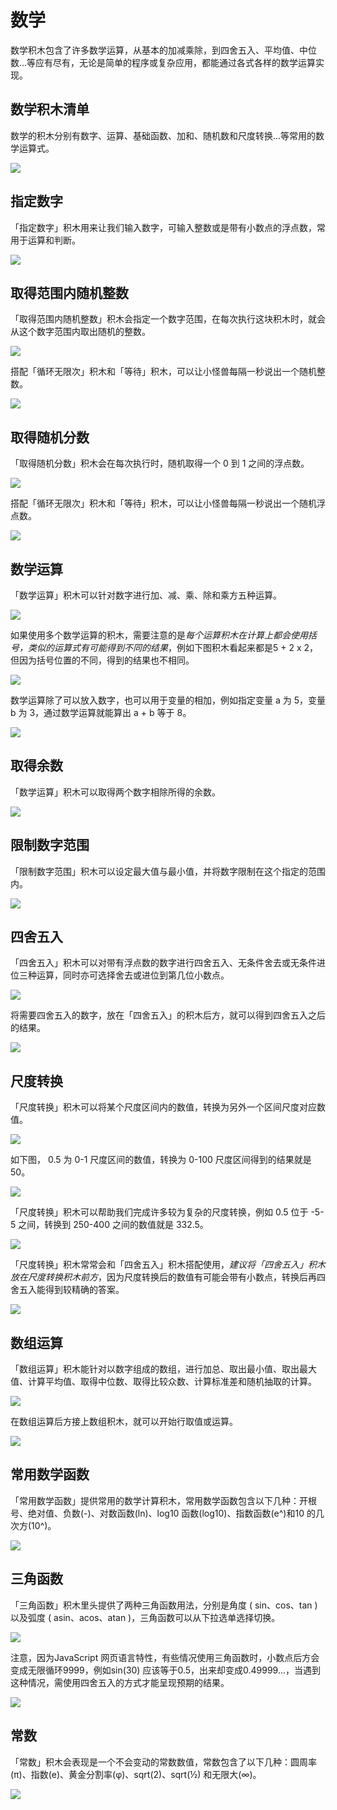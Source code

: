 # 数学

数学积木包含了许多数学运算，从基本的加减乘除，到四舍五入、平均值、中位数...等应有尽有，无论是简单的程序或复杂应用，都能通过各式各样的数学运算实现。

## 数学积木清单

数学的积木分别有数字、运算、基础函数、加和、随机数和尺度转换...等常用的数学运算式。

![](../../../assets/webduino/education_edition/basic/math/upload_d1c8bbcfcd83e1a75e18857fdecc1b0f.png)

## 指定数字

「指定数字」积木用来让我们输入数字，可输入整数或是带有小数点的浮点数，常用于运算和判断。

![](../../../assets/webduino/education_edition/basic/math/math-02.jpg)

## 取得范围内随机整数

「取得范围内随机整数」积木会指定一个数字范围，在每次执行这块积木时，就会从这个数字范围内取出随机的整数。

![](../../../assets/webduino/education_edition/basic/math/upload_29f3e4a7463190ae3f2a9e3b9f031e97.png)

搭配「循环无限次」积木和「等待」积木，可以让小怪兽每隔一秒说出一个随机整数。

![](../../../assets/webduino/education_edition/basic/math/upload_1a99ebff4f17e890aedc046d6cdfbf13.gif)

## 取得随机分数

「取得随机分数」积木会在每次执行时，随机取得一个 0 到 1 之间的浮点数。

![](../../../assets/webduino/education_edition/basic/math/upload_6be241f338bec92416cfdf03610a8eda.png)

搭配「循环无限次」积木和「等待」积木，可以让小怪兽每隔一秒说出一个随机浮点数。

![](../../../assets/webduino/education_edition/basic/math/upload_0e48c7c544fd464e89cf892aeab62892.gif)

## 数学运算

「数学运算」积木可以针对数字进行加、减、乘、除和乘方五种运算。

![](../../../assets/webduino/education_edition/basic/math/math-07.jpg)

如果使用多个数学运算的积木，需要注意的是*每个运算积木在计算上都会使用括号，类似的运算式有可能得到不同的结果*，例如下图积木看起来都是5 + 2 x 2，但因为括号位置的不同，得到的结果也不相同。

![](../../../assets/webduino/education_edition/basic/math/upload_6b2f08cc14fd02d7950cd02529ef2f82.jpg)

数学运算除了可以放入数字，也可以用于变量的相加，例如指定变量 a 为 5，变量 b 为 3，通过数学运算就能算出 a + b 等于 8。

![](../../../assets/webduino/education_edition/basic/math/upload_849725911c5a02d0056710c11cc79394.png)

## 取得余数

「数学运算」积木可以取得两个数字相除所得的余数。

![](../../../assets/webduino/education_edition/basic/math/upload_1602c8514bc2334c227b4d36469d3644.png)

## 限制数字范围

「限制数字范围」积木可以设定最大值与最小值，并将数字限制在这个指定的范围内。

![](../../../assets/webduino/education_edition/basic/math/upload_e52951bf6667bf3c9391ee0a5e28ee4a.png)

## 四舍五入

「四舍五入」积木可以对带有浮点数的数字进行四舍五入、无条件舍去或无条件进位三种运算，同时亦可选择舍去或进位到第几位小数点。

![](../../../assets/webduino/education_edition/basic/math/upload_db4e9b77d848e83b2f870c91d64e7800.png)

将需要四舍五入的数字，放在「四舍五入」的积木后方，就可以得到四舍五入之后的结果。

![](../../../assets/webduino/education_edition/basic/math/upload_07c8fc616442712daebf914cd03225aa.png)

## 尺度转换

「尺度转换」积木可以将某个尺度区间内的数值，转换为另外一个区间尺度对应数值。

![](../../../assets/webduino/education_edition/basic/math/upload_ca5150ec5033e3a47699a541d951e893.png)

如下图， 0.5 为 0-1 尺度区间的数值，转换为 0-100 尺度区间得到的结果就是 50。

![](../../../assets/webduino/education_edition/basic/math/upload_38b30ddbe84c04c851b6e11b698fca8c.jpg)

「尺度转换」积木可以帮助我们完成许多较为复杂的尺度转换，例如 0.5 位于 -5-5 之间，转换到 250-400 之间的数值就是 332.5。

![](../../../assets/webduino/education_edition/basic/math/upload_7cbbc2874028f217ed37ef0ef72b4c09.jpg)

「尺度转换」积木常常会和「四舍五入」积木搭配使用，*建议将「四舍五入」积木放在尺度转换积木前方*，因为尺度转换后的数值有可能会带有小数点，转换后再四舍五入能得到较精确的答案。

![](../../../assets/webduino/education_edition/basic/math/upload_e1ce4490809efa423df2ed35e25c8b72.jpg)

## 数组运算

「数组运算」积木能针对以数字组成的数组，进行加总、取出最小值、取出最大值、计算平均值、取得中位数、取得比较众数、计算标准差和随机抽取的计算。

![](../../../assets/webduino/education_edition/basic/math/upload_bf129e0fe1b5b19e170e69dee966bba4.jpg)

在数组运算后方接上数组积木，就可以开始行取值或运算。

![](../../../assets/webduino/education_edition/basic/math/upload_768f06c1ab0df9e9ac09b213cbdf6350.jpg)

## 常用数学函数

「常用数学函数」提供常用的数学计算积木，常用数学函数包含以下几种：开根号、绝对值、负数(-)、对数函数(ln)、log10 函数(log10)、指数函数(e^)和10 的几次方(10^)。

![](../../../assets/webduino/education_edition/basic/math/upload_d2fe94565c95ebfb3971d8fba23b8aed.jpg)

## 三角函数

「三角函数」积木里头提供了两种三角函数用法，分别是角度 ( sin、cos、tan ) 以及弧度 ( asin、acos、atan )，三角函数可以从下拉选单选择切换。

![](../../../assets/webduino/education_edition/basic/math/upload_23b0752c08190b8fb98414980f47d076.jpg)

注意，因为JavaScript 网页语言特性，有些情况使用三角函数时，小数点后方会变成无限循环9999，例如sin(30) 应该等于0.5，出来却变成0.49999...，当遇到这种情况，需使用四舍五入的方式才能呈现预期的结果。

![](../../../assets/webduino/education_edition/basic/math/upload_e08b1a75c5af43eb95e965088d061f7b.jpg)

## 常数

「常数」积木会表现是一个不会变动的常数数值，常数包含了以下几种：圆周率(π)、指数(e)、黄金分割率(φ)、sqrt(2)、sqrt(½) 和无限大(∞)。

![](../../../assets/webduino/education_edition/basic/math/upload_20dde89c350cda10c9fc1b08b0f242d7.jpg)

